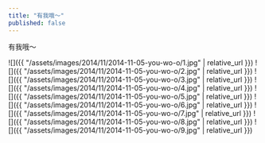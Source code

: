 ```yaml
---
title: "有我哦～"
published: false
---
```

有我哦～



![]({{ "/assets/images/2014/11/2014-11-05-you-wo-o/1.jpg" | relative_url }})
![]({{ "/assets/images/2014/11/2014-11-05-you-wo-o/2.jpg" | relative_url }})
![]({{ "/assets/images/2014/11/2014-11-05-you-wo-o/3.jpg" | relative_url }})
![]({{ "/assets/images/2014/11/2014-11-05-you-wo-o/4.jpg" | relative_url }})
![]({{ "/assets/images/2014/11/2014-11-05-you-wo-o/5.jpg" | relative_url }})
![]({{ "/assets/images/2014/11/2014-11-05-you-wo-o/6.jpg" | relative_url }})
![]({{ "/assets/images/2014/11/2014-11-05-you-wo-o/7.jpg" | relative_url }})
![]({{ "/assets/images/2014/11/2014-11-05-you-wo-o/8.jpg" | relative_url }})
![]({{ "/assets/images/2014/11/2014-11-05-you-wo-o/9.jpg" | relative_url }})

